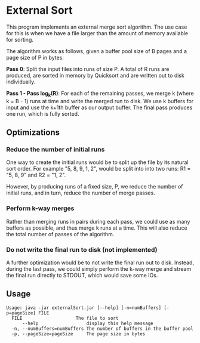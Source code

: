 # External Sort

This program implements an external merge sort algorithm. The use case for this is when we have a file larger than the amount of memory available for sorting.

The algorithm works as follows, given a buffer pool size of B pages and a page size of P in bytes:

**Pass 0**: Split the input files into runs of size P. A total of R runs are produced, are sorted in memory by Quicksort and are written out to disk individually.

**Pass 1 - Pass log<sub>k</sub>(R)**:
For each of the remaining passes, we merge k (where k = B - 1) runs at time and write the merged run to disk. We use k buffers for input and use the k+1th buffer as our output buffer. The final pass produces one run, which is fully sorted.

## Optimizations

### Reduce the number of initial runs
One way to create the initial runs would be to split up the file by its natural sort order. For example "5, 8, 9, 1, 2", would be split into into two runs: R1 = "5, 8, 9" and R2 = "1, 2".

However, by producing runs of a fixed size, P, we reduce the number of initial runs, and in turn, reduce the number of merge passes.

### Perform k-way merges

Rather than merging runs in pairs during each pass, we could use as many buffers as possible, and thus merge k runs at a time. This will also reduce the total number of passes of the algorithm.

### Do not write the final run to disk (not implemented)

A further optimization would be to not write the final run out to disk. Instead, during the last pass, we could simply perform the k-way merge and stream the final run directly to STDOUT, which would save some IOs.

## Usage
```
Usage: java -jar externalSort.jar [--help] [-n=numBuffers] [-p=pageSize] FILE
  FILE                    The file to sort
      --help                  display this help message
  -n, --numBuffers=numBuffers The number of buffers in the buffer pool
  -p, --pageSize=pageSize     The page size in bytes
  ``` 

